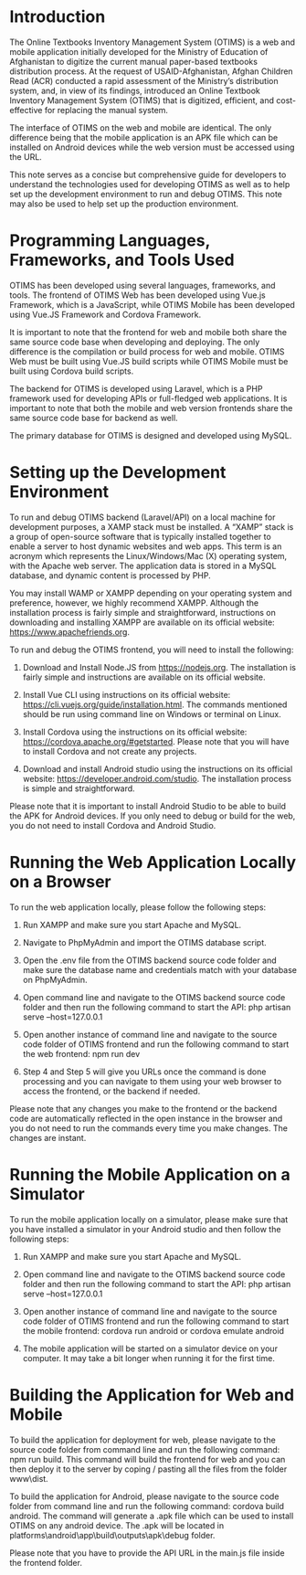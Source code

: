 # Introduction
The Online Textbooks Inventory Management System (OTIMS) is a web and mobile application initially developed for the Ministry of Education of Afghanistan to digitize the current manual paper-based textbooks distribution process.
At the request of USAID-Afghanistan, Afghan Children Read (ACR) conducted a rapid assessment of the Ministry’s distribution system, and, in view of its findings, introduced an Online Textbook Inventory Management System (OTIMS) that is digitized, efficient, and cost-effective for replacing the manual system.

The interface of OTIMS on the web and mobile are identical. The only difference being that the mobile application is an APK file which can be installed on Android devices while the web version must be accessed using the URL.

This note serves as a concise but comprehensive guide for developers to understand the technologies used for developing OTIMS as well as to help set up the development environment to run and debug OTIMS. This note may also be used to help set up the production environment.

# Programming Languages, Frameworks, and Tools Used
OTIMS has been developed using several languages, frameworks, and tools. The frontend of OTIMS Web has been developed using Vue.js Framework, which is a JavaScript, while OTIMS Mobile has been developed using Vue.JS Framework and Cordova Framework.

It is important to note that the frontend for web and mobile both share the same source code base when developing and deploying. The only difference is the compilation or build process for web and mobile. OTIMS Web must be built using Vue.JS build scripts while OTIMS Mobile must be built using Cordova build scripts.

The backend for OTIMS is developed using Laravel, which is a PHP framework used for developing APIs or full-fledged web applications. It is important to note that both the mobile and web version frontends share the same source code base for backend as well.

The primary database for OTIMS is designed and developed using MySQL.

# Setting up the Development Environment
To run and debug OTIMS backend (Laravel/API) on a local machine for development purposes, a XAMP stack must be installed. A “XAMP” stack is a group of open-source software that is typically installed together to enable a server to host dynamic websites and web apps. This term is an acronym which represents the Linux/Windows/Mac (X) operating system, with the Apache web server. The application data is stored in a MySQL database, and dynamic content is processed by PHP.

You may install WAMP or XAMPP depending on your operating system and preference, however, we highly recommend XAMPP. Although the installation process is fairly simple and straightforward, instructions on downloading and installing XAMPP are available on its official website: https://www.apachefriends.org.

To run and debug the OTIMS frontend, you will need to install the following:
1.	Download and Install Node.JS from https://nodejs.org. The installation is fairly simple and instructions are available on its official website.

2.	Install Vue CLI using instructions on its official website: https://cli.vuejs.org/guide/installation.html. The commands mentioned should be run using command line on Windows or terminal on Linux.

3.	Install Cordova using the instructions on its official website: https://cordova.apache.org/#getstarted. Please note that you will have to install Cordova and not create any projects.

4.	Download and install Android studio using the instructions on its official website: https://developer.android.com/studio. The installation process is simple and straightforward.

Please note that it is important to install Android Studio to be able to build the APK for Android devices. If you only need to debug or build for the web, you do not need to install Cordova and Android Studio.

# Running the Web Application Locally on a Browser
To run the web application locally, please follow the following steps:

1.	Run XAMPP and make sure you start Apache and MySQL.

2.	Navigate to PhpMyAdmin and import the OTIMS database script.

3.	Open the .env file from the OTIMS backend source code folder and make sure the database name and credentials match with your database on PhpMyAdmin.

4.	Open command line and navigate to the OTIMS backend source code folder and then run the following command to start the API: php artisan serve –host=127.0.0.1 

5.	Open another instance of command line and navigate to the source code folder of OTIMS frontend and run the following command to start the web frontend: npm run dev

6.	Step 4 and Step 5 will give you URLs once the command is done processing and you can navigate to them using your web browser to access the frontend, or the backend if needed.

Please note that any changes you make to the frontend or the backend code are automatically reflected in the open instance in the browser and you do not need to run the commands every time you make changes. The changes are instant.

# Running the Mobile Application on a Simulator
To run the mobile application locally on a simulator, please make sure that you have installed a simulator in your Android studio and then follow the following steps:

1.	Run XAMPP and make sure you start Apache and MySQL.

2.	Open command line and navigate to the OTIMS backend source code folder and then run the following command to start the API: php artisan serve –host=127.0.0.1 

3.	Open another instance of command line and navigate to the source code folder of OTIMS frontend and run the following command to start the mobile frontend: cordova run android or cordova emulate android

4.	The mobile application will be started on a simulator device on your computer. It may take a bit longer when running it for the first time.

# Building the Application for Web and Mobile
To build the application for deployment for web, please navigate to the source code folder from command line and run the following command: npm run build. This command will build the frontend for web and you can then deploy it to the server by coping / pasting all the files from the folder www\dist.

To build the application for Android, please navigate to the source code folder from command line and run the following command: cordova build android. The command will generate a .apk file which can be used to install OTIMS on any android device. The .apk will be located in platforms\android\app\build\outputs\apk\debug folder.

Please note that you have to provide the API URL in the main.js file inside the frontend folder.
